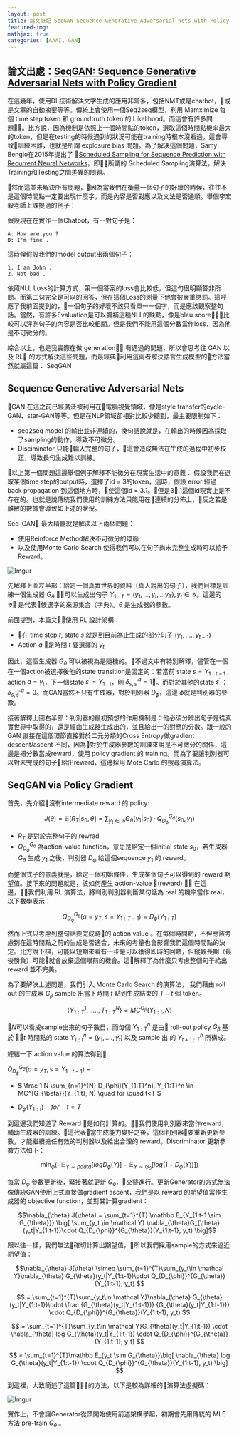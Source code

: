 ```yaml
---
layout: post
title: 論文筆記 SeqGAN-Sequence Generative Adversarial Nets with Policy Gradient
featured-img:
mathjax: true
categories: [AAAI, GAN]
---
```

## 論文出處：[SeqGAN: Sequence Generative Adversarial Nets with Policy Gradient](https://arxiv.org/abs/1609.05473)

在這幾年，使用DL技術解決文字生成的應用非常多，包括NMT或是chatbot，或是文章的自動摘要等等。傳統上會使用一個Seq2seq模型，利用 Mamximize 每個 time step  token 和 groundtruth token 的 Likelihood。而這會有許多問題。比方說，因為機制是依照上一個時間點的token，選取這個時間點機率最大的token，但是在testing的時候遇到的狀況可能在training時根本沒看過，這會導致訓練困難，也就是所謂 explosure bias 問題。為了解決這個問題，Samy Bengio在2015年提出了
[Scheduled Sampling for Sequence Prediction with Recurrent Neural Networks](https://arxiv.org/abs/1506.03099)，即所謂的 Scheduled Sampling演算法，解決Training和Testing之間差異的問題。

然而這並未解決所有問題，因為當我們在衡量一個句子的好壞的時候，往往不是這個時間點一定要出現什麼字，而是內容是否對應以及文法是否通順。舉個李宏毅老師上課提過的例子：

假設現在在實作一個Chatbot，有一對句子是：

    A: How are you ?
    B: I'm fine .

這時候假設我們的model output出兩個句子：

    1. I am John .
    2. Not bad .

依照NLL Loss的計算方式，第一個答案的loss會比較低，但這句很明顯答非所問。而第二句完全是可以的回答，但在這個Loss的測量下他會被嚴重懲罰。這呼應了我前面提到的，一個句子的好壞不該只看單一一個字，而是應該觀察整句話。當然，有許多Evaluation是可以彌補這種NLL的缺點，像是bleu score，比較可以評測句子的內容是否比較相關。但是我們不能用這個分數當作loss，因為他是不可微分的。

綜合以上，也是我實際在做 generation 有遇過的問題，所以會思考往 GAN 以及 RL 的方式解決這些問題，而最經典利用這兩者解決語言生成模型的方法當然就屬這篇：  SeqGAN

## Sequence Generative Adversarial Nets

GAN 在這之前已經廣泛被利用在電腦視覺領域，像是style transfer的cycle-GAN、star-GAN等等。但是在NLP領域卻相對比較少聽到，最主要限制如下：

*   seq2seq model 的輸出並非連續的，換句話說就是，在輸出的時候因為採取了sampling的動作，導致不可微分。
*   Disciminator 只能輸入完整的句子，這會造成無法在生成的過程中初步校正，導致長句生成難以訓練。

以上第一個問題這邊舉個例子解釋不能微分在現實生活中的意義：
假設我們在選取某個time step的output時，選擇了id = 3的token，這時，假設 error 經過 back propagation 到這個地方時，使這個id = 3.1。但是3.1這個id現實上是不存在的。也就是說傳統我們使用的訓練方法只能用在連續的分佈上，反之若是離散的數據會導致如上述的狀況。

Seq-GAN 最大精髓就是解決以上兩個問題：
*   使用Reinforce Method解決不可微分的環節
*   以及使用Monte Carlo Search 使得我們可以在句子尚未完整生成時可以給予 Reward。

![Imgur](https://i.imgur.com/1BwlIDP.png)

先解釋上圖左半部：給定一個真實世界的資料（真人說出的句子），我們目標是訓練一個生成器 $G_{\theta}$ 可以生成出句子 $Y_{1:T} = (y_1,...,y_t,...y_T), y_t \in \mathcal Y$。這邊的 $\mathcal Y$ 是代表候選字的來源集合（字典）。$\theta$ 是生成器的參數。

前面提到，本篇文使用 RL 設計架構：
*   在 time step $t$, state $s$ 就是到目前為止生成的部分句子 $(y_1,....,y_{t-1})$
*   Action $a$ 是時間 $t$ 要選擇的 $y_t$ 

因此，這個生成器 $G_\theta$ 可以被視為是隨機的。不過文中有特別解釋，儘管在一個在一個action被選擇後他的state transition是固定的：若當前 state $s = Y_{1:t-1}$ , action $a = y_t$，下一個state $s^{\prime } = Y_{1:t}$，則 $\delta_{s,s^{\prime}}^{a} = 1$。而對於其他的state $s^{\prime \prime}$：$\delta_{s,s^{\prime \prime}}^{a} = 0$。而GAN當然不只有生成器，對於判別器 $D_{\phi}$，這邊 $\phi$就是判別器的參數。

接著解釋上圖右半部：判別器的最初預想的作用機制是：他必須分辨出句子是從真實世界中取得的，還是經由生成器生成出的，並且給出一的對應的分數。跟一般的 GAN 直接在這個環節直接對於二元分類的Cross Entropy做gradient descent/ascent 不同，因為對於生成器參數的訓練來說是不可微分的關係，這邊是把分數當成reward，使用 policy gradient 的 training。而為了要讓判別器可以對未完成的句子給出reward，這邊採用 Mote Carlo 的搜尋演算法。

## SeqGAN via Policy Gradient

首先，先介紹沒有intermediate reward 的 policy:

$$J(\theta) = \mathbb E[R_T|s_0, \theta] = \sum_{y_1 \in \mathcal Y} G_{\theta}(y_1|s_0) \cdot Q_{D_{\phi}}^{G_{\theta}}(s_0, y_1)$$

*   $R_T$ 是對於完整句子的 rewrad
*   $Q_{D_{\phi}}^{G_{\theta}}$ 為action-value function，意思是給定一個initial state $s_0$，若生成器 $G_{\theta}$ 生成 $y_1$ 之後，判別器 $D_{\phi}$ 給這個sequence $y_1$ 的 reward。

而整個式子的意義就是，給定一個初始條件，生成某個句子可以得到的 reward 期望值。接下來的問題就是，該如何產生 action-value (reward) ？ 在這邊，我們利用 RL 演算法，將判別判別器判斷某句話為 real 的機率當作 real，以下數學表示：

$$Q_{D_{\phi}}^{G_{\theta}}(a = y_T, s = Y_{1:T-1}) = D_{\phi}(Y_{1:T})$$

然而上式只考慮到整句話要完成時的 action value 。在每個時間點，不但應該考慮到在這時間點之前的生成是否適合，未來的考量也會影響我們這個時間點的決定。比方說下棋，可能以短期來看有一步是可以獲得即時的回饋，但縱觀長期（最後勝負）可能就會放棄這個眼前的機會。這解釋了為什麼只考慮整個句子給出 reward 並不完美。

為了要解決上述問題，我們引入 Monte Carlo Search 的演算法，
我們藉由 roll out 的生成器 $G_{\beta }$ sample 出當下時間 $t$ 點到生成結束的 $T-t$ 個 token。

$$\bigg\{ Y_{1:T}^{1}, ....., T_{1:T}^{N}\bigg\} = MC^{G_{\beta}}(Y_{1:t}, N)$$

$N$可以看成sample出來的句子數目，而每個 $Y_{1:T}^{n}$ 是由 roll-out policy $G_{\beta}$  基於 $t$ 時間點的 state $Y_{1:t}^{n} = (y_1,....,y_t)$ 以及 sample 出 的 $Y_{t+1:T}^{n}$ 所構成。

總結一下 action value 的算法得到

$Q_{D_{\phi}}^{G_{\theta}}(a = y_T, s = Y_{1:t-1})$ = 


*   $ \frac 1 N \sum_{n=1}^{N} D_{\phi}(Y_{1:T}^n), Y_{1:T}^n \in MC^{G_{\beta}}(Y_{1:t}, N) \quad for \quad t<T $  

*   $D_{\phi}(Y_{1:t}) \quad for \quad t = T$

到這邊我們知道了 Reward 是如何計算的。我們使用判別器來當作reward，輔助生成器的訓練。這代表當生成能力變好之後，這個判別器要重新更新參數，才能繼續擔任有效的判別器以及給出合理的 reward。Discriminator 更新參數方法如下：

$$ \operatorname*{min}_{\phi}   (- \mathbb E_{Y \sim pdata}[logD_{\phi}(Y)] - \mathbb E_{Y \sim G_{\theta}}[log(1 - D_{\phi}(Y))]) $$

每當 $D_{\phi}$ 參數更新後，緊接著就更新 $G_{\theta}$，交替進行。更新Generator的方式無法像傳統GAN使用上式直接做gradient ascent，我們是以 reward 的期望值當作生成器的 objective function，並對其計算gradient：

$$\nabla_{\theta} J(\theta) = \sum_{t=1}^{T} \mathbb E_{Y_{1:t-1 \sim G_{\theta}}} \big[ \sum_{y_t \in \mathcal Y} \nabla_{\theta}G_{\theta}(y_t|Y_{1:t-1})\cdot Q_{D_{\phi}}^{G_{\theta}}(Y_{1:t-1}, y_t)      \big]$$

跟以往一樣，我們無法確切計算出期望值，所以我們採用sample的方式來逼近期望值：

$$\nabla_{\theta} J(\theta) \simeq \sum_{t=1}^{T}\sum_{y_t\in \mathcal Y}\nabla_{\theta} G_{\theta}(y_t|Y_{1:t-1})\cdot Q_{D_{\phi}}^{G_{\theta}}(Y_{1:t-1}, y_t) 
$$

$$ = 
\sum_{t=1}^{T}\sum_{y_t\in \mathcal Y}\nabla_{\theta} G_{\theta}(y_t|Y_{1:t-1})\cdot \frac {G_{\theta}(y_t|Y_{1:t-1})} {G_{\theta}(y_t|Y_{1:t-1})} \cdot Q_{D_{\phi}}^{G_{\theta}}(Y_{1:t-1}, y_t) 
$$

$$ = 
\sum_{t=1}^{T}\sum_{y_t\in \mathcal Y}G_{\theta}(y_t|Y_{1:t-1}) \cdot \nabla_{\theta} log G_{\theta}(y_t|Y_{1:t-1}) \cdot Q_{D_{\phi}}^{G_{\theta}}(Y_{1:t-1}, y_t) 
$$

$$ = 
\sum_{t=1}^{T}\mathbb E_{y_t \sim G_{\theta}}\big[  \nabla_{\theta} log G_{\theta}(y_t|Y_{1:t-1}) \cdot Q_{D_{\phi}}^{G_{\theta}}(Y_{1:t-1}, y_t) \big]
$$

到這裡，大致簡述了這篇的方法，以下是較為詳細的演算法虛擬碼：

![Imgur](https://i.imgur.com/uMYUAGv.png)

實作上，不會讓Generator從頭開始使用前述架構學起，初期會先用傳統的 MLE 方法 pre-train $G_{\theta}$ 。